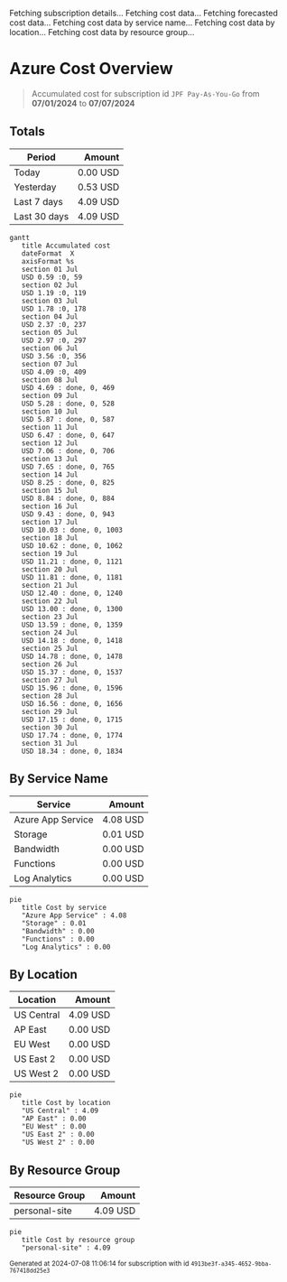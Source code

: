 Fetching subscription details...
Fetching cost data...
Fetching forecasted cost data...
Fetching cost data by service name...
Fetching cost data by location...
Fetching cost data by resource group...
# Azure Cost Overview

> Accumulated cost for subscription id `JPF Pay-As-You-Go` from **07/01/2024** to **07/07/2024**

## Totals

|Period|Amount|
|---|---:|
|Today|0.00 USD|
|Yesterday|0.53 USD|
|Last 7 days|4.09 USD|
|Last 30 days|4.09 USD|

```mermaid
gantt
   title Accumulated cost
   dateFormat  X
   axisFormat %s
   section 01 Jul
   USD 0.59 :0, 59
   section 02 Jul
   USD 1.19 :0, 119
   section 03 Jul
   USD 1.78 :0, 178
   section 04 Jul
   USD 2.37 :0, 237
   section 05 Jul
   USD 2.97 :0, 297
   section 06 Jul
   USD 3.56 :0, 356
   section 07 Jul
   USD 4.09 :0, 409
   section 08 Jul
   USD 4.69 : done, 0, 469
   section 09 Jul
   USD 5.28 : done, 0, 528
   section 10 Jul
   USD 5.87 : done, 0, 587
   section 11 Jul
   USD 6.47 : done, 0, 647
   section 12 Jul
   USD 7.06 : done, 0, 706
   section 13 Jul
   USD 7.65 : done, 0, 765
   section 14 Jul
   USD 8.25 : done, 0, 825
   section 15 Jul
   USD 8.84 : done, 0, 884
   section 16 Jul
   USD 9.43 : done, 0, 943
   section 17 Jul
   USD 10.03 : done, 0, 1003
   section 18 Jul
   USD 10.62 : done, 0, 1062
   section 19 Jul
   USD 11.21 : done, 0, 1121
   section 20 Jul
   USD 11.81 : done, 0, 1181
   section 21 Jul
   USD 12.40 : done, 0, 1240
   section 22 Jul
   USD 13.00 : done, 0, 1300
   section 23 Jul
   USD 13.59 : done, 0, 1359
   section 24 Jul
   USD 14.18 : done, 0, 1418
   section 25 Jul
   USD 14.78 : done, 0, 1478
   section 26 Jul
   USD 15.37 : done, 0, 1537
   section 27 Jul
   USD 15.96 : done, 0, 1596
   section 28 Jul
   USD 16.56 : done, 0, 1656
   section 29 Jul
   USD 17.15 : done, 0, 1715
   section 30 Jul
   USD 17.74 : done, 0, 1774
   section 31 Jul
   USD 18.34 : done, 0, 1834
```

## By Service Name

|Service|Amount|
|---|---:|
|Azure App Service|4.08 USD|
|Storage|0.01 USD|
|Bandwidth|0.00 USD|
|Functions|0.00 USD|
|Log Analytics|0.00 USD|

```mermaid
pie
   title Cost by service
   "Azure App Service" : 4.08
   "Storage" : 0.01
   "Bandwidth" : 0.00
   "Functions" : 0.00
   "Log Analytics" : 0.00
```

## By Location

|Location|Amount|
|---|---:|
|US Central|4.09 USD|
|AP East|0.00 USD|
|EU West|0.00 USD|
|US East 2|0.00 USD|
|US West 2|0.00 USD|

```mermaid
pie
   title Cost by location
   "US Central" : 4.09
   "AP East" : 0.00
   "EU West" : 0.00
   "US East 2" : 0.00
   "US West 2" : 0.00
```

## By Resource Group

|Resource Group|Amount|
|---|---:|
|personal-site|4.09 USD|

```mermaid
pie
   title Cost by resource group
   "personal-site" : 4.09
```

<sup>Generated at 2024-07-08 11:06:14 for subscription with id `4913be3f-a345-4652-9bba-767418dd25e3`</sup>
